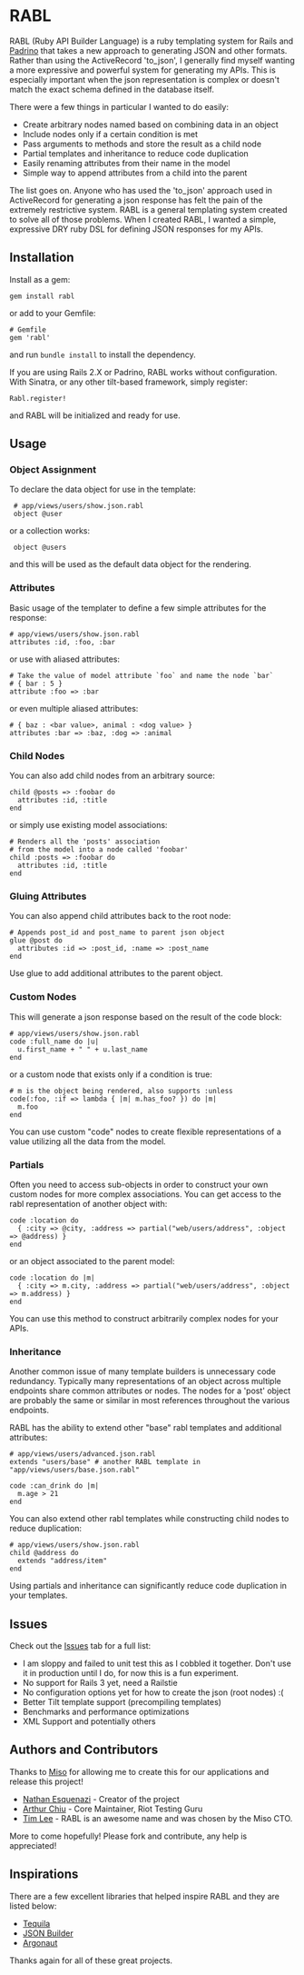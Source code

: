 # RABL #

RABL (Ruby API Builder Language) is a ruby templating system for Rails and [Padrino](http://padrinorb.com) that takes a new approach to generating JSON and other formats. Rather than using the ActiveRecord 'to_json', I generally find myself wanting a more expressive and powerful system for generating my APIs. This is especially important when the json representation is complex or doesn't match the exact schema defined in the database itself.

There were a few things in particular I wanted to do easily:

 * Create arbitrary nodes named based on combining data in an object
 * Include nodes only if a certain condition is met
 * Pass arguments to methods and store the result as a child node
 * Partial templates and inheritance to reduce code duplication
 * Easily renaming attributes from their name in the model
 * Simple way to append attributes from a child into the parent

The list goes on. Anyone who has used the 'to_json' approach used in ActiveRecord for generating a json response has felt the pain of the extremely restrictive system. RABL is a general templating system created to solve all of those problems. When I created RABL, I wanted a simple, expressive DRY ruby DSL for defining JSON responses for my APIs.

## Installation ##

Install as a gem:

    gem install rabl

or add to your Gemfile:

    # Gemfile
    gem 'rabl'

and run `bundle install` to install the dependency.

If you are using Rails 2.X or Padrino, RABL works without configuration. With Sinatra, or any other tilt-based framework, simply register:

    Rabl.register!

and RABL will be initialized and ready for use.

## Usage ##

### Object Assignment ###

To declare the data object for use in the template:

     # app/views/users/show.json.rabl
     object @user

or a collection works:

     object @users

and this will be used as the default data object for the rendering.

### Attributes ###

Basic usage of the templater to define a few simple attributes for the response:

    # app/views/users/show.json.rabl
    attributes :id, :foo, :bar

or use with aliased attributes:

    # Take the value of model attribute `foo` and name the node `bar`
    # { bar : 5 }
    attribute :foo => :bar

or even multiple aliased attributes:

    # { baz : <bar value>, animal : <dog value> }
    attributes :bar => :baz, :dog => :animal

### Child Nodes ###

You can also add child nodes from an arbitrary source:

    child @posts => :foobar do
      attributes :id, :title
    end

or simply use existing model associations:

    # Renders all the 'posts' association
    # from the model into a node called 'foobar'
    child :posts => :foobar do
      attributes :id, :title
    end

### Gluing Attributes ###

You can also append child attributes back to the root node:

    # Appends post_id and post_name to parent json object
    glue @post do
      attributes :id => :post_id, :name => :post_name
    end

Use glue to add additional attributes to the parent object.

### Custom Nodes ###

This will generate a json response based on the result of the code block:

    # app/views/users/show.json.rabl
    code :full_name do |u|
      u.first_name + " " + u.last_name
    end

or a custom node that exists only if a condition is true:

    # m is the object being rendered, also supports :unless
    code(:foo, :if => lambda { |m| m.has_foo? }) do |m|
      m.foo
    end

You can use custom "code" nodes to create flexible representations of a value utilizing all the data from the model.

### Partials ###

Often you need to access sub-objects in order to construct your own custom nodes for more complex associations. You can get access to the rabl representation of another object with:

    code :location do
      { :city => @city, :address => partial("web/users/address", :object => @address) }
    end

or an object associated to the parent model:

    code :location do |m|
      { :city => m.city, :address => partial("web/users/address", :object => m.address) }
    end

You can use this method to construct arbitrarily complex nodes for your APIs.

### Inheritance ###

Another common issue of many template builders is unnecessary code redundancy. Typically many representations of an object across multiple endpoints share common attributes or nodes. The nodes for a 'post' object are probably the same or similar in most references throughout the various endpoints.

RABL has the ability to extend other "base" rabl templates and additional attributes:

    # app/views/users/advanced.json.rabl
    extends "users/base" # another RABL template in "app/views/users/base.json.rabl"

    code :can_drink do |m|
      m.age > 21
    end

You can also extend other rabl templates while constructing child nodes to reduce duplication:

    # app/views/users/show.json.rabl
    child @address do
      extends "address/item"
    end

Using partials and inheritance can significantly reduce code duplication in your templates.

## Issues ##

Check out the [Issues](https://github.com/nesquena/rabl/issues) tab for a full list:

 * I am sloppy and failed to unit test this as I cobbled it together. Don't use it in production until I do, for now this is a fun experiment.
 * No support for Rails 3 yet, need a Railstie
 * No configuration options yet for how to create the json (root nodes) :(
 * Better Tilt template support (precompiling templates)
 * Benchmarks and performance optimizations
 * XML Support and potentially others

## Authors and Contributors ##

Thanks to [Miso](http://gomiso.com) for allowing me to create this for our applications and release this project!

* [Nathan Esquenazi](https://github.com/nesquena) - Creator of the project
* [Arthur Chiu](https://github.com/achiu) - Core Maintainer, Riot Testing Guru
* [Tim Lee](https://github.com/timothy1ee) - RABL is an awesome name and was chosen by the Miso CTO.

More to come hopefully! Please fork and contribute, any help is appreciated!

## Inspirations ##

There are a few excellent libraries that helped inspire RABL and they are listed below:

 * [Tequila](https://github.com/inem/tequila)
 * [JSON Builder](https://github.com/dewski/json_builder)
 * [Argonaut](https://github.com/jbr/argonaut)

Thanks again for all of these great projects.